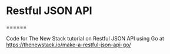 # Restful JSON API

======

Code for The New Stack tutorial on Restful JSON API using Go at <https://thenewstack.io/make-a-restful-json-api-go/>